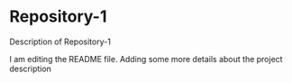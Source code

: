 # Repository-1
Description of Repository-1

I am editing the README file. Adding some more details about the project description
